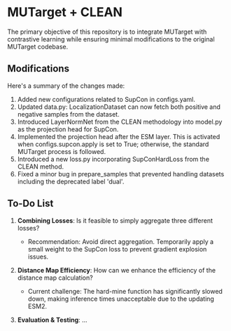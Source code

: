 # MUTarget + CLEAN

The primary objective of this repository is to integrate MUTarget with contrastive learning while ensuring minimal modifications to the original MUTarget codebase.

## Modifications

Here's a summary of the changes made:

1. Added new configurations related to SupCon in configs.yaml.
2. Updated data.py: LocalizationDataset can now fetch both positive and negative samples from the dataset.
3. Introduced LayerNormNet from the CLEAN methodology into model.py as the projection head for SupCon.
4. Implemented the projection head after the ESM layer. This is activated when configs.supcon.apply is set to True; otherwise, the standard MUTarget process is followed.
5. Introduced a new loss.py incorporating SupConHardLoss from the CLEAN method.
6. Fixed a minor bug in prepare_samples that prevented handling datasets including the deprecated label 'dual'.

## To-Do List

1. **Combining Losses**: Is it feasible to simply aggregate three different losses?
   
   - Recommendation: Avoid direct aggregation. Temporarily apply a small weight to the SupCon loss to prevent gradient explosion issues.

2. **Distance Map Efficiency**: How can we enhance the efficiency of the distance map calculation?
   
   - Current challenge: The hard-mine function has significantly slowed down, making inference times unacceptable due to the updating ESM2.

3. **Evaluation & Testing**: ...
